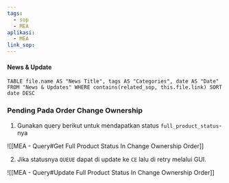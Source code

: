 ```yaml
---
tags:
  - sop
  - MEA
aplikasi:
  - MEA
link_sop:
---
```

#### News & Update
```dataview
TABLE file.name AS "News Title", tags AS "Categories", date AS "Date" FROM "News & Updates" WHERE contains(related_sop, this.file.link) SORT date DESC
```

### Pending Pada Order Change Ownership
1. Gunakan query berikut untuk mendapatkan status `full_product_status`-nya

![[MEA - Query#Get Full Product Status In Change Ownership Order]]

2. Jika statusnya `QUEUE` dapat di update ke `CE` lalu di retry melalui GUI.

![[MEA - Query#Update Full Product Status In Change Ownership Order]]